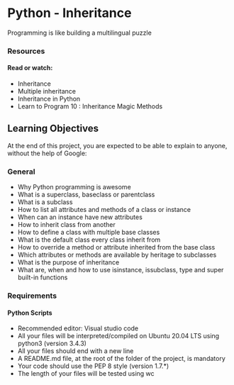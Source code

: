 # Python - Inheritance
<p> Programming is like building a multilingual puzzle</p>
<h3>Resources</h3>
<h4>Read or watch:</h4>
<ul>
    <li>Inheritance</li>
    <li>Multiple inheritance</li>
    <li>Inheritance in Python</li>
    <li>Learn to Program 10 : Inheritance Magic Methods</li>
</ul>
<h2>Learning Objectives</h2>
<p>At the end of this project, you are expected to be able to explain to anyone, without the help of Google:</p>

<h3>General</h3>
<ul>
    <li>Why Python programming is awesome</li>
    <li>What is a superclass, baseclass or parentclass</li>
    <li>What is a subclass</li>
    <li>How to list all attributes and methods of a class or instance</li>
    <li>When can an instance have new attributes</li>
    <li>How to inherit class from another</li>
    <li>How to define a class with multiple base classes</li>
    <li>What is the default class every class inherit from</li>
    <li>How to override a method or attribute inherited from the base class</li>
    <li>Which attributes or methods are available by heritage to subclasses</li>
    <li>What is the purpose of inheritance</li>
    <li>What are, when and how to use isinstance, issubclass, type and super built-in functions</li>
</ul>

<h3>Requirements</h3>
<h4>Python Scripts</h4>
<ul>
    <li>Recommended editor: Visual studio code</li>
    <li>All your files will be interpreted/compiled on Ubuntu 20.04 LTS using python3 (version 3.4.3)</li>
    <li>All your files should end with a new line</li>
    <li>A README.md file, at the root of the folder of the project, is mandatory</li>
    <li>Your code should use the PEP 8 style (version 1.7.*)</li>
    <li>The length of your files will be tested using wc</li>
</ul>
